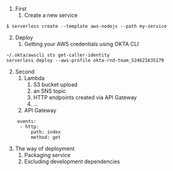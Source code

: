 1. First
   1. Create a new service
```
$ serverless create --template aws-nodejs --path my-service
```
   2. Deploy
      1. Getting your AWS credentials using OKTA CLI
```
~/.okta/awscli sts get-caller-identity
serverless deploy --aws-profile okta-rnd-team_524621635179
```
2. Second
   1. Lambda
      1. S3 bucket upload
      2. an SNS topic
      3. HTTP endpoints created via API Gateway
      4. ...
   2. API Gateway
```
    events:
     - http:
         path: index
         method: get
```
3. The way of deployment
   1. Packaging service
   1. Excluding development dependencies